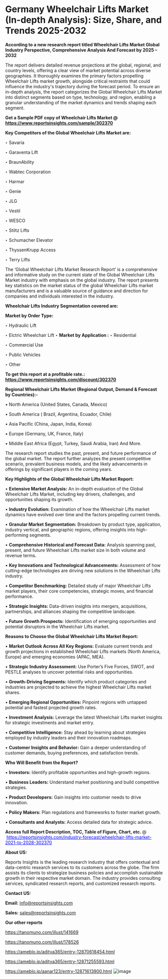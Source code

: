 # Germany Wheelchair Lifts Market (In-depth Analysis): Size, Share, and Trends 2025-2032

<strong>According to a new research report titled Wheelchair Lifts Market Global Industry Perspective, Comprehensive Analysis And Forecast by 2025 – 2032</strong>

The report delivers detailed revenue projections at the global, regional, and country levels, offering a clear view of market potential across diverse geographies. It thoroughly examines the primary factors propelling Wheelchair Lifts market growth, alongside critical restraints that could influence the industry's trajectory during the forecast period. To ensure an in-depth analysis, the report categorizes the Global Wheelchair Lifts Market into distinct segments based on type, technology, and region, enabling a granular understanding of the market dynamics and trends shaping each segment.

<strong>Get a Sample PDF copy of Wheelchair Lifts Market </strong><strong>@<a href=https://www.reportsinsights.com/sample/302370 style=color:#0000ff;> https://www.reportsinsights.com/sample/302370</a></strong></font>

<strong>Key Competitors of the Global Wheelchair Lifts Market are:</strong>

‣ Savaria

‣ Garaventa Lift

‣ BraunAbility

‣ Wabtec Corporation

‣ Harmar

‣ Genie

‣ JLG

‣ Vestil

‣ WESCO

‣ Stiltz Lifts

‣ Schumacher Elevator

‣ ThyssenKrupp Access

‣ Terry Lifts

The ‘Global Wheelchair Lifts Market Research Report’ is a comprehensive and informative study on the current state of the Global Wheelchair Lifts Market industry with emphasis on the global industry. The report presents key statistics on the market status of the global Wheelchair Lifts market manufacturers and is a valuable source of guidance and direction for companies and individuals interested in the industry.

<strong>Wheelchair Lifts Industry Segmentation covered are:</strong>

<strong>Market by Order Type: </strong>

‣ Hydraulic Lift

‣ Elctric Wheelchair Lift
‣ 
<strong>Market by Application :</strong>
‣ Residential

‣ Commercial Use

‣ Public Vehicles

‣ Other

<strong>To get this report at a profitable rate.: <a href=https://www.reportsinsights.com/discount/302370 style=color:#0000ff;>https://www.reportsinsights.com/discount/302370</a></strong></font>

<strong>Regional Wheelchair Lifts Market (Regional Output, Demand &amp; Forecast by Countries):-</strong>

• North America (United States, Canada, Mexico)

• South America ( Brazil, Argentina, Ecuador, Chile)

• Asia Pacific (China, Japan, India, Korea)

• Europe (Germany, UK, France, Italy)

• Middle East Africa (Egypt, Turkey, Saudi Arabia, Iran) And More.

The research report studies the past, present, and future performance of the global market. The report further analyzes the present competitive scenario, prevalent business models, and the likely advancements in offerings by significant players in the coming years.

<strong>Key Highlights of the Global Wheelchair Lifts Market Report:</strong>

• <strong>Extensive Market Analysis:</strong> An in-depth evaluation of the Global Wheelchair Lifts Market, including key drivers, challenges, and opportunities shaping its growth.

• <strong>Industry Evolution:</strong> Examination of how the Wheelchair Lifts market dynamics have evolved over time and the factors propelling current trends.

• <strong>Granular Market Segmentation:</strong> Breakdown by product type, application, industry vertical, and geographic regions, offering insights into high-performing segments.

• <strong>Comprehensive Historical and Forecast Data:</strong> Analysis spanning past, present, and future Wheelchair Lifts market size in both volume and revenue terms.

• <strong>Key Innovations and Technological Advancements:</strong> Assessment of how cutting-edge technologies are driving new solutions in the Wheelchair Lifts industry.

• <strong>Competitor Benchmarking:</strong> Detailed study of major Wheelchair Lifts market players, their core competencies, strategic moves, and financial performance.

• <strong>Strategic Insights:</strong> Data-driven insights into mergers, acquisitions, partnerships, and alliances shaping the competitive landscape.

• <strong>Future Growth Prospects:</strong> Identification of emerging opportunities and potential disruptors in the Wheelchair Lifts market.

<strong>Reasons to Choose the Global Wheelchair Lifts Market Report:</strong>

• <strong>Market Outlook Across All Key Regions:</strong> Evaluate current trends and growth projections in established Wheelchair Lifts markets (North America, Europe) and emerging economies (APAC, MEA).

• <strong>Strategic Industry Assessment:</strong> Use Porter’s Five Forces, SWOT, and PESTLE analyses to uncover potential risks and opportunities.

• <strong>Growth-Driving Segments:</strong> Identify which product categories and industries are projected to achieve the highest Wheelchair Lifts market shares.

• <strong>Emerging Regional Opportunities:</strong> Pinpoint regions with untapped potential and fastest projected growth rates.

• <strong>Investment Analysis:</strong> Leverage the latest Wheelchair Lifts market insights for strategic investments and market entry.

• <strong>Competitive Intelligence:</strong> Stay ahead by learning about strategies employed by industry leaders and their innovation roadmaps.

• <strong>Customer Insights and Behavior:</strong> Gain a deeper understanding of customer demands, buying preferences, and satisfaction trends.

<strong>Who Will Benefit from the Report?</strong>

• <strong>Investors:</strong> Identify profitable opportunities and high-growth regions.

• <strong>Business Leaders:</strong> Understand market positioning and build competitive strategies.

• <strong>Product Developers:</strong> Gain insights into customer needs to drive innovation.

• <strong>Policy Makers:</strong> Plan regulations and frameworks to foster market growth.

• <strong>Consultants and Analysts:</strong> Access detailed data for strategic advice.
</ul>
<strong>Access full Report Description, TOC, Table of Figure, Chart, etc. </strong>@  <a href=https://reportsinsights.com/industry-forecast/wheelchair-lifts-market-2021-to-2028-302370 style=color:#0000ff;>https://reportsinsights.com/industry-forecast/wheelchair-lifts-market-2021-to-2028-302370</a></font>

<strong><strong>About US</strong>:</strong>

Reports Insights is the leading research industry that offers contextual and data-centric research services to its customers across the globe. The firm assists its clients to strategize business policies and accomplish sustainable growth in their respective market domain. The industry provides consulting services, syndicated research reports, and customized research reports.

<strong>Contact US:</strong>

<p class=""""><b>Email:</b> <a href=mailto:info@reportsinsights.com>info@reportsinsights.com</a></p>
<p class=""""><b>Sales:</b> <a href=mailto:sales@reportsinsights.com>sales@reportsinsights.com</a></p>

<strong>Our other reports</strong>

<a href=https://tanomuno.com/illust/141669>https://tanomuno.com/illust/141669</a>

<a href=https://tanomuno.com/illust/178526>https://tanomuno.com/illust/178526</a>

<a href=https://ameblo.jp/aditya365/entry-12870618454.html>https://ameblo.jp/aditya365/entry-12870618454.html</a>

<a href=https://ameblo.jp/aditya365/entry-12871255593.html>https://ameblo.jp/aditya365/entry-12871255593.html</a>

<a href=https://ameblo.jp/aanar123/entry-12871613900.html>https://ameblo.jp/aanar123/entry-12871613900.html</a>
![image](https://github.com/user-attachments/assets/86879547-efa7-4393-a33f-49c0cdde334a)
